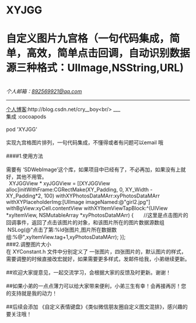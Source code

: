 # XYJGG
自定义图片九宫格（一句代码集成，简单，高效，简单点击回调，自动识别数据源三种格式：UIImage,NSString,URL) 
===
 <br>*个人邮箱：892569921@qq.com*
 ___
 [个人博客](http://blog.csdn.net/cry__boy"悬停现实"):http://blog.csdn.net/cry__boy<br/>
    ___
 <br> 集成 :cocoapods <br/>
  <br> pod 'XYJGG'<br/>
   <br>实现九宫格图片排列，一句代码集成，不懂得或者有问题可以email 哦<br/>
   <br>####1.使用方法<br/>
   <br>需要有  ‘SDWebImage’这个库，如果项目中已经有了，不必再加，如果没有上就好，其他不用管。<br/>
   XYJGGView * xyJGGView = [[XYJGGView alloc]initWithFrame:CGRectMake(XY_Padding, 0, XY_Width - XY_Padding*2, 100) withXYPhotosDataMArr:xyPhotosDataMArr withXYPlaceholderImg:[UIImage imageNamed:@"girl2.jpg"] withBgView:xyCell.contentView withXYItemViewTapBlock:^(UIView *xyItemView, NSMutableArray *xyPhotosDataMArr) {
        //这里是点击图片的回调事件，返回了点击该图片的对象，和该图片所在的图片数据源数组
      NSLog(@"点击了第:%ld张图片,图片所在数据数组:%@",xyItemView.tag+1,xyPhotosDataMArr);
    }];
    <br>###2.调整图片大小<br>
在 XYConstant.h 文件中分别定义了 一张图片，四张图片的，默认图片的样式，需要调整的时候直接改宏就好，如果需要更多样式，发邮件给我，小弟继续更新。
   <br>##欢迎大家提意见，一起交流学习，会根据大家的反馈及时更新。谢谢！<br/>
   <br>##如果小弟的一点点薄力可以给大家带来便利，小弟三生有幸！会再接再厉！您的支持就是我的动力！<br/>
   <br>##后续会添加 《自定义表情键盘》《类似微信朋友圈自定义图文混排》，感兴趣的要关注哦！<br/>
